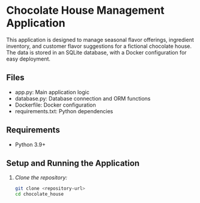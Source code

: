 # Chocolate House Management Application

This application is designed to manage seasonal flavor offerings, ingredient inventory, and customer flavor suggestions for a fictional chocolate house. The data is stored in an SQLite database, with a Docker configuration for easy deployment.

## Files
- app.py: Main application logic
- database.py: Database connection and ORM functions
- Dockerfile: Docker configuration
- requirements.txt: Python dependencies

## Requirements
- Python 3.9+

## Setup and Running the Application

1. *Clone the repository:*
   ```bash
   git clone <repository-url>
   cd chocolate_house